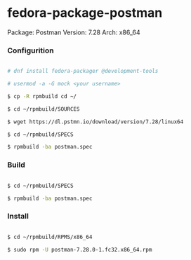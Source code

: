# fedora-package-postman

Package: Postman
Version: 7.28
Arch: x86_64


### Configurition

```bash

# dnf install fedora-packager @development-tools

# usermod -a -G mock <your username>

$ cp -R rpmbuild cd ~/

$ cd ~/rpmbuild/SOURCES

$ wget https://dl.pstmn.io/download/version/7.28/linux64

$ cd ~/rpmbuild/SPECS

$ rpmbuild -ba postman.spec

```


### Build

```bash

$ cd ~/rpmbuild/SPECS

$ rpmbuild -ba postman.spec

```

### Install

```bash

$ cd ~/rpmbuild/RPMS/x86_64

$ sudo rpm -U postman-7.28.0-1.fc32.x86_64.rpm

```



